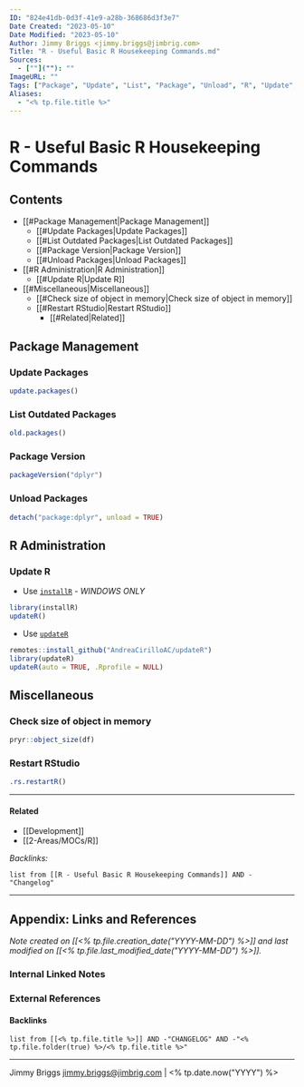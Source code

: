 ```yaml
---
ID: "824e41db-0d3f-41e9-a28b-368686d3f3e7"
Date Created: "2023-05-10"
Date Modified: "2023-05-10"
Author: Jimmy Briggs <jimmy.briggs@jimbrig.com>
Title: "R - Useful Basic R Housekeeping Commands.md"
Sources: 
  - [""](""): ""
ImageURL: ""
Tags: ["Package", "Update", "List", "Package", "Unload", "R", "Update", "Miscellaneous", "Check", "Restart", "Related"]
Aliases:
  - "<% tp.file.title %>"
---
```



# R - Useful Basic R Housekeeping Commands

## Contents

- [[#Package Management|Package Management]]
	- [[#Update Packages|Update Packages]]
	- [[#List Outdated Packages|List Outdated Packages]]
	- [[#Package Version|Package Version]]
	- [[#Unload Packages|Unload Packages]]
- [[#R Administration|R Administration]]
	- [[#Update R|Update R]]
- [[#Miscellaneous|Miscellaneous]]
	- [[#Check size of object in memory|Check size of object in memory]]
	- [[#Restart RStudio|Restart RStudio]]
		- [[#Related|Related]]


## Package Management

### Update Packages

```R
update.packages()
```

### List Outdated Packages

```R
old.packages()
```

### Package Version

```R
packageVersion("dplyr")
```

### Unload Packages

```R
detach("package:dplyr", unload = TRUE)
```

## R Administration

### Update R

- Use [`installR`]() - *WINDOWS ONLY*

```R
library(installR)
updateR()
```

- Use [`updateR`](https://github.com/AndreaCirilloAC/updateR)

```R
remotes::install_github("AndreaCirilloAC/updateR")
library(updateR)
updateR(auto = TRUE, .Rprofile = NULL)
```

## Miscellaneous

### Check size of object in memory

```R
pryr::object_size(df)
```

### Restart RStudio

```R
.rs.restartR()
```



***

#### Related

- [[Development]]
- [[2-Areas/MOCs/R]]


*Backlinks:*

```dataview
list from [[R - Useful Basic R Housekeeping Commands]] AND -"Changelog"
```

***

## Appendix: Links and References

*Note created on [[<% tp.file.creation_date("YYYY-MM-DD") %>]] and last modified on [[<% tp.file.last_modified_date("YYYY-MM-DD") %>]].*

### Internal Linked Notes

### External References

#### Backlinks

```dataview
list from [[<% tp.file.title %>]] AND -"CHANGELOG" AND -"<% tp.file.folder(true) %>/<% tp.file.title %>"
```


***

Jimmy Briggs <jimmy.briggs@jimbrig.com> | <% tp.date.now("YYYY") %>